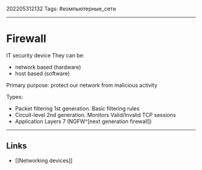 202205312132
Tags: #компьютерные_сети

---

# Firewall
IT security device
They can be:
- network based (hardware)
- host based (software)

Primary purpose: protect our network from malicious activity

Types:
- Packet filtering
	1st generation. Basic filtering rules
- Circuit-level
	2nd generation. Monitors Valid/Invalid TCP sessions
- Application Layers 7 (NGFW^[next generation firewall])

---
## Links
- [[Networking devices]]